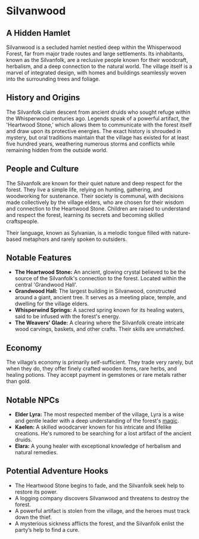 # Silvanwood

## A Hidden Hamlet

Silvanwood is a secluded hamlet nestled deep within the Whisperwood Forest, far from major trade routes and large settlements. Its inhabitants, known as the Silvanfolk, are a reclusive people known for their woodcraft, herbalism, and a deep connection to the natural world. The village itself is a marvel of integrated design, with homes and buildings seamlessly woven into the surrounding trees and foliage.

## History and Origins

The Silvanfolk claim descent from ancient druids who sought refuge within the Whisperwood centuries ago. Legends speak of a powerful artifact, the 'Heartwood Stone,' which allows them to communicate with the forest itself and draw upon its protective energies. The exact history is shrouded in mystery, but oral traditions maintain that the village has existed for at least five hundred years, weathering numerous storms and conflicts while remaining hidden from the outside world.

## People and Culture

The Silvanfolk are known for their quiet nature and deep respect for the forest. They live a simple life, relying on hunting, gathering, and woodworking for sustenance.  Their society is communal, with decisions made collectively by the village elders, who are chosen for their wisdom and connection to the Heartwood Stone. Children are raised to understand and respect the forest, learning its secrets and becoming skilled craftspeople.

Their language, known as Sylvanian, is a melodic tongue filled with nature-based metaphors and rarely spoken to outsiders.

## Notable Features

*   **The Heartwood Stone:** An ancient, glowing crystal believed to be the source of the Silvanfolk's connection to the forest. Located within the central 'Grandwood Hall'.
*   **Grandwood Hall:** The largest building in Silvanwood, constructed around a giant, ancient tree.  It serves as a meeting place, temple, and dwelling for the village elders.
*   **Whisperwind Springs:** A sacred spring known for its healing waters, said to be infused with the forest's energy.
*   **The Weavers' Glade:** A clearing where the Silvanfolk create intricate wood carvings, baskets, and other crafts.  Their skills are unmatched.

## Economy

The village’s economy is primarily self-sufficient. They trade very rarely, but when they do, they offer finely crafted wooden items, rare herbs, and healing potions. They accept payment in gemstones or rare metals rather than gold.

## Notable NPCs

*   **Elder Lyra:** The most respected member of the village, Lyra is a wise and gentle leader with a deep understanding of the forest's [magic](/structure/mechanic/magic.md).
*   **Kaelen:** A skilled woodcarver known for his intricate and lifelike creations. He's rumored to be searching for a lost artifact of the ancient druids.
*   **Elara:** A young healer with exceptional knowledge of herbalism and natural remedies.

## Potential Adventure Hooks

*   The Heartwood Stone begins to fade, and the Silvanfolk seek help to restore its power.
*   A logging company discovers Silvanwood and threatens to destroy the forest.
*   A powerful artifact is stolen from the village, and the heroes must track down the thief.
*   A mysterious sickness afflicts the forest, and the Silvanfolk enlist the party’s help to find a cure.

